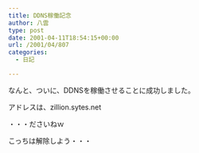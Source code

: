```yaml
---
title: DDNS稼働記念
author: 八雲
type: post
date: 2001-04-11T18:54:15+00:00
url: /2001/04/807
categories:
  - 日記

---
```

なんと、ついに、DDNSを稼働させることに成功しました。

アドレスは、zillion.sytes.net
  
・・・ださいねｗ

こっちは解除しよう・・・